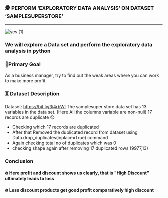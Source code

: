 ### 🕵️‍ PERFORM ‘EXPLORATORY DATA ANALYSIS’ ON DATASET ‘SAMPLESUPERSTORE’ 
_________________________________________________________________________________________________________________________________________________________________________________
![yes (1)](https://user-images.githubusercontent.com/79318960/137638618-e0ce2b6f-aebb-4de4-b9c0-662e33341071.gif)

### We will explore a Data set and perform the exploratory data analysis in python

### 📝Primary Goal
As a business manager, try to find out the weak areas where you can 
work to make more profit. 
### ⏳ Dataset Description
 Dataset: https://bit.ly/3i4rbWl 
 The samplesuper store data set has 13 variables in the data set.
 (Here All the columns variable are non-null)
  17 records are duplicate 😟
- Checking which 17 records are duplicated
- After that Removed the duplicated record from dataset using Data.drop_duplicates(inplace=True) command
- Again checking total no of duplicates which was 0
- checking shape again after removing 17 duplicated rows (9977,13)

### Conclusion

#### 🔥 Here profit and discount shows us clearly, that is "High Discount" ultimately leads to loss


#### 🔥 Less discount products get good profit comparatively high discount




